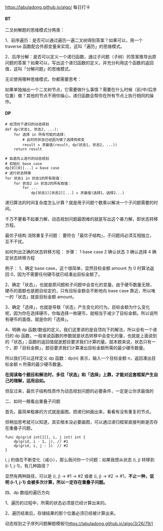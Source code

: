 https://labuladong.github.io/algo/
每日打卡

#### BT

二叉树解题的思维模式分两类：

1、前序遍历：是否可以通过遍历一遍二叉树得到答案？如果可以，用一个 traverse 函数配合外部变量来实现，这叫「遍历」的思维模式。

2、后序分解：是否可以定义一个递归函数，通过子问题（子树）的答案推导出原问题的答案？如果可以，写出这个递归函数的定义，并充分利用这个函数的返回值，这叫「分解问题」的思维模式。

无论使用哪种思维模式，你都需要思考：

如果单独抽出一个二叉树节点，它需要做什么事情？需要在什么时候（前/中/后序位置）做？其他的节点不用你操心，递归函数会帮你在所有节点上执行相同的操作。

#### DP

```golang
# 自顶向下递归的动态规划
def dp(状态1, 状态2, ...):
    for 选择 in 所有可能的选择:
        # 此时的状态已经因为做了选择而改变
        result = 求最值(result, dp(状态1, 状态2, ...))
    return result

# 自底向上迭代的动态规划
# 初始化 base case
dp[0][0][...] = base case
# 进行状态转移
for 状态1 in 状态1的所有取值：
    for 状态2 in 状态2的所有取值：
        for ...
            dp[状态1][状态2][...] = 求最值(选择1，选择2...)

```

递归算法的时间复杂度怎么计算？就是用子问题个数乘以解决一个子问题需要的时间。

千万不要看不起暴力解，动态规划问题最困难的就是写出这个暴力解，即状态转移方程。

最优子结构
消除重复子问题：
要符合「最优子结构」，子问题间必须互相独立，互不干扰。

如何列出正确的状态转移方程：
步骤：
1 base case
2 确认状态
3 确认选择
4 确定状态转移方程

例子：
1、确定 base case，这个很简单，显然目标金额 amount 为 0 时算法返回 0，因为不需要任何硬币就已经凑出目标金额了。

2、确定「状态」，也就是原问题和子问题中会变化的变量。由于硬币数量无限，硬币的面额也是题目给定的，只有目标金额会不断地向 base case 靠近，所以唯一的「状态」就是目标金额 amount。

3、确定「选择」，也就是导致「状态」产生变化的行为。目标金额为什么变化呢，因为你在选择硬币，你每选择一枚硬币，就相当于减少了目标金额。所以说所有硬币的面值，就是你的「选择」。

4、明确 dp 函数/数组的定义。我们这里讲的是自顶向下的解法，所以会有一个递归的 dp 函数，一般来说函数的参数就是状态转移中会变化的量，也就是上面说到的「状态」；函数的返回值就是题目要求我们计算的量。就本题来说，状态只有一个，即「目标金额」，题目要求我们计算凑出目标金额所需的最少硬币数量。

所以我们可以这样定义 dp 函数：dp(n) 表示，输入一个目标金额 n，返回凑出目标金额 n 所需的最少硬币数量。

**在阅读每个题目和解法时，多往「状态」和「选择」上靠，才能对这套框架产生自己的理解，运用自如。**

但反过来，最优子结构性质作为动态规划问题的必要条件，一定是让你求最值的

二、如何一眼看出重叠子问题

首先，最简单粗暴的方式就是画图，把递归树画出来，看看有没有重复的节点。

但稍加思考就可以知道，其实根本没必要画图，可以通过递归框架直接判断是否存在重叠子问题。

```golang
func dp(grid int[][], i, j int) int {
    dp(grid, i - 1, j), // #1
    dp(grid, i, j - 1)  // #2
}
```
i, j 的值在不断变化（减小），那么我问你一个问题：如果我想从状态 (i, j) 转移到 (i-1, j-1)，有几种路径？

显然有两种路径，可以是 (i, j) -> #1 -> #2 或者 (i, j) -> #2 -> #1，**不止一种，说明 (i-1, j-1) 会被多次计算，所以一定存在重叠子问题。**


四、dp 数组的遍历方向

1、遍历的过程中，所需的状态必须是已经计算出来的。

2、遍历结束后，存储结果的那个位置必须已经被计算出来。


动态规划之子序列问题解题模板![https://labuladong.github.io/algo/3/26/79/]